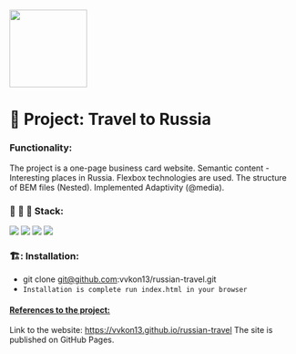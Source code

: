 # [<img src="https://papik.pro/izobr/uploads/posts/2023-02/1676957661_papik-pro-p-poezd-sharzh-25.jpg" height="136px"/>](https://github.com/vvkon13)
# :crocodile: Project: Travel to Russia

### Functionality:
The project is a one-page business card website.
Semantic content - Interesting places in Russia. 
Flexbox technologies are used. The structure of BEM files (Nested). Implemented Adaptivity (@media).

### :wrench: :hammer: :floppy_disk: Stack:   

<img src="https://img.shields.io/badge/HTML-2F4F4F?style=for-the-badge&logo=html5"/> <img src="https://img.shields.io/badge/CSS-2F4F4F?style=for-the-badge&logo=css3"/> <img src="https://img.shields.io/badge/Git-2F4F4F?style=for-the-badge&logo=git"/> <img src="https://img.shields.io/badge/Figma-2F4F4F?style=for-the-badge&logo=figma"/>

### 🏗️: Installation:
* git clone git@github.com:vvkon13/russian-travel.git
* `Installation is complete run index.html in your browser`  

#### [References to the project:](https://vvkon13.github.io/russian-travel)
Link to the website: https://vvkon13.github.io/russian-travel 
The site is published on GitHub Pages.
